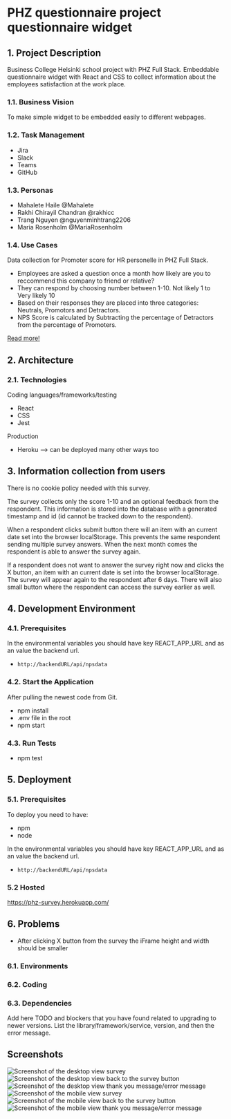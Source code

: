 # PHZ questionnaire project questionnaire widget

## 1. Project Description

Business College Helsinki school project with PHZ Full Stack. Embeddable questionnaire widget with React and CSS to collect information about the employees satisfaction at the work place.

### 1.1. Business Vision

To make simple widget to be embedded easily to different webpages.

### 1.2. Task Management

- Jira
- Slack
- Teams
- GitHub

### 1.3. Personas

- Mahalete Haile @Mahalete
- Rakhi Chirayil Chandran @rakhicc
- Trang Nguyen @nguyenminhtrang2206
- Maria Rosenholm @MariaRosenholm

### 1.4. Use Cases

Data collection for Promoter score for HR personelle in PHZ Full Stack.

- Employees are asked a question once a month how likely are you to reccommend this company to friend or relative?
- They can respond by choosing number between 1-10. Not likely 1 to Very likely 10
- Based on their responses they are placed into three categories: Neutrals, Promotors and Detractors.
- NPS Score is calculated by Subtracting the percentage of Detractors from the percentage of Promoters.

[Read more!](https://www.netpromoter.com/know/)

## 2. Architecture

### 2.1. Technologies

Coding languages/frameworks/testing

- React
- CSS
- Jest

Production

- Heroku --> can be deployed many other ways too

## 3. Information collection from users

There is no cookie policy needed with this survey.

The survey collects only the score 1-10 and an optional feedback from the respondent. This information is stored into the database with a generated timestamp and id (id cannot be tracked down to the respondent).

When a respondent clicks submit button there will an item with an current date set into the browser localStorage. This prevents the same respondent sending multiple survey answers. When the next month comes the respondent is able to answer the survey again.

If a respondent does not want to answer the survey right now and clicks the X button, an item with an current date is set into the browser localStorage. The survey will appear again to the respondent after 6 days. There will also small button where the respondent can access the survey earlier as well.

## 4. Development Environment

### 4.1. Prerequisites

In the environmental variables you should have key REACT_APP_URL and as an value the backend url.

- `http://backendURL/api/npsdata`

### 4.2. Start the Application

After pulling the newest code from Git.

- npm install
- .env file in the root
- npm start

### 4.3. Run Tests

- npm test

## 5. Deployment

### 5.1. Prerequisites

To deploy you need to have:

- npm
- node

In the environmental variables you should have key REACT_APP_URL and as an value the backend url.

- `http://backendURL/api/npsdata`

### 5.2 Hosted

https://phz-survey.herokuapp.com/

## 6. Problems

- After clicking X button from the survey the iFrame height and width should be smaller

### 6.1. Environments

### 6.2. Coding

### 6.3. Dependencies

Add here TODO and blockers that you have found related to upgrading to newer versions.
List the library/framework/service, version, and then the error message.

## Screenshots

![Screenshot of the desktop view survey](./screenshots/desktopsurvey.png)
![Screenshot of the desktop view back to the survey button](./screenshots/desktopbutton.png)
![Screenshot of the desktop view thank you message/error message](./screenshots/desktopmessage.png)
![Screenshot of the mobile view survey](./screenshots/mobilesurvey.jpg)
![Screenshot of the mobile view back to the survey button](./screenshots/mobilebutton.jpg)
![Screenshot of the mobile view thank you message/error message](./screenshots/mobilemessage.jpg)
